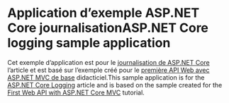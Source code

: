 # <a name="aspnet-core-logging-sample-application"></a><span data-ttu-id="4f3b9-101">Application d’exemple ASP.NET Core journalisation</span><span class="sxs-lookup"><span data-stu-id="4f3b9-101">ASP.NET Core logging sample application</span></span>

<span data-ttu-id="4f3b9-102">Cet exemple d’application est pour le [journalisation de ASP.NET Core](https://docs.microsoft.com/aspnet/core/fundamentals/logging) l’article et est basé sur l’exemple créé pour le [première API Web avec ASP.NET MVC de base](https://docs.microsoft.com/aspnet/core/tutorials/first-web-api) didacticiel.</span><span class="sxs-lookup"><span data-stu-id="4f3b9-102">This sample application is for the [ASP.NET Core Logging](https://docs.microsoft.com/aspnet/core/fundamentals/logging) article and is based on the sample created for the [First Web API with ASP.NET Core MVC](https://docs.microsoft.com/aspnet/core/tutorials/first-web-api) tutorial.</span></span>